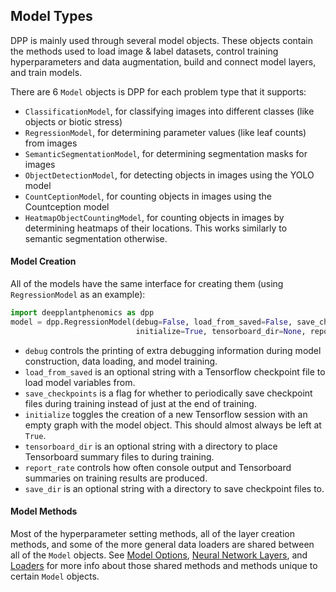 ## Model Types

DPP is mainly used through several model objects. These objects contain the methods used to load image & label datasets, control training hyperparameters and data augmentation, build and connect model layers, and train models.

There are 6 `Model` objects is DPP for each problem type that it supports: 

- `ClassificationModel`, for classifying images into different classes (like objects or biotic stress)
- `RegressionModel`, for determining parameter values (like leaf counts) from images
- `SemanticSegmentationModel`, for determining segmentation masks for images
- `ObjectDetectionModel`, for detecting objects in images using the YOLO model
- `CountCeptionModel`, for counting objects in images using the Countception model
- `HeatmapObjectCountingModel`, for counting objects in images by determining heatmaps of their locations. This works similarly to semantic segmentation otherwise.

#### Model Creation

All of the models have the same interface for creating them (using `RegressionModel` as an example):

```python
import deepplantphenomics as dpp
model = dpp.RegressionModel(debug=False, load_from_saved=False, save_checkpoints=True, 
                            initialize=True, tensorboard_dir=None, report_rate=100, save_dir=None)
```

- `debug` controls the printing of extra debugging information during model construction, data loading, and model training.
- `load_from_saved` is an optional string with a Tensorflow checkpoint file to load model variables from.
- `save_checkpoints` is a flag for whether to periodically save checkpoint files during training instead of just at the end of training.
- `initialize` toggles the creation of a new Tensorflow session with an empty graph with the model object. This should almost always be left at `True`.
- `tensorboard_dir` is an optional string with a directory to place Tensorboard summary files to during training.
- `report_rate` controls how often console output and Tensorboard summaries on training results are produced.
- `save_dir` is an optional string with a directory to save checkpoint files to.

#### Model Methods

Most of the hyperparameter setting methods, all of the layer creation methods, and some of the more general data loaders are shared between all of the `Model` objects. See [Model Options](Model-Options.md), [Neural Network Layers](Neural-Network-Layers.md), and [Loaders](Loaders.md) for more info about those shared methods and methods unique to certain `Model` objects.